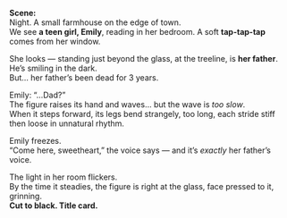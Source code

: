 **Scene:**  
Night. A small farmhouse on the edge of town.  
We see **a teen girl, Emily**, reading in her bedroom. A soft **tap-tap-tap** comes from her window.

She looks — standing just beyond the glass, at the treeline, is **her father**. He’s smiling in the dark.  
But… her father’s been dead for 3 years.

Emily: “…Dad?”  
The figure raises its hand and waves… but the wave is _too slow_.  
When it steps forward, its legs bend strangely, too long, each stride stiff then loose in unnatural rhythm.

Emily freezes.  
“Come here, sweetheart,” the voice says — and it’s _exactly_ her father’s voice.

The light in her room flickers.  
By the time it steadies, the figure is right at the glass, face pressed to it, grinning.  
**Cut to black. Title card.**